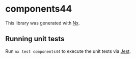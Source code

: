 # components44

This library was generated with [Nx](https://nx.dev).

## Running unit tests

Run `nx test components44` to execute the unit tests via [Jest](https://jestjs.io).
